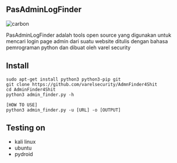 ## PasAdminLogFinder

![carbon](https://user-images.githubusercontent.com/105418279/211441380-da728133-32c0-442e-902f-382f2e6ec0d4.png)

PasAdminLogFinder adalah tools open source yang digunakan untuk mencari login page admin dari suatu website 
ditulis dengan bahasa pemrograman python dan dibuat oleh varel security

## Install

```
sudo apt-get install python3 python3-pip git
git clone https://github.com/varelsecurity/AdmnFinder4Shit
cd AdminFinder4Shit
python3 admin_finder.py -h

[HOW TO USE]
python3 admin_finder.py -u [URL] -o [OUTPUT]

```

## Testing on

* kali linux
* ubuntu
* pydroid
